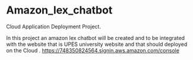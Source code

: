 # Amazon_lex_chatbot
Cloud Application Deployment Project.

In this project an amazon lex chatbot will be created and to be integrated with the website that is UPES university website and that should deployed on the Cloud .
https://748350824564.signin.aws.amazon.com/console 
